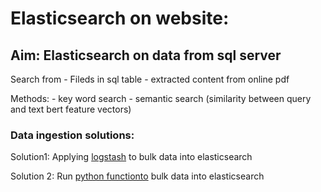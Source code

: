 # Elasticsearch on website:

## Aim: Elasticsearch on data from sql server

Search from
    - Fileds in sql table
    - extracted content from online pdf

Methods:
    - key word search
    - semantic search (similarity between query and text bert feature vectors)

### Data ingestion solutions:

Solution1: Applying [logstash](./logstash_elasticsearch) to bulk data into elasticsearch

Solution 2: Run [python functionto](./FaaS_elasticsearch) bulk data into elasticsearch

